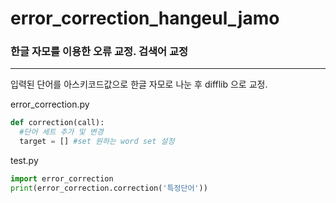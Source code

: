 # error_correction_hangeul_jamo
### 한글 자모를 이용한 오류 교정. 검색어 교정
***

입력된 단어를 아스키코드값으로 한글 자모로 나눈 후 difflib 으로 교정.



error_correction.py
~~~python
def correction(call):
  #단어 세트 추가 및 변경
  target = [] #set 원하는 word set 설정
~~~


test.py
~~~python
import error_correction
print(error_correction.correction('특정단어'))
~~~
